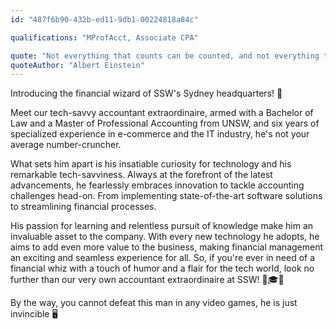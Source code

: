 ```yaml
---
id: "487f6b90-432b-ed11-9db1-00224818a84c"

qualifications: "MProfAcct, Associate CPA"

quote: "Not everything that counts can be counted, and not everything that can be counted counts"
quoteAuthor: "Albert Einstein"
---
```


Introducing the financial wizard of SSW's Sydney headquarters! 🧙

Meet our tech-savvy accountant extraordinaire, armed with a Bachelor of Law and a Master of Professional Accounting from UNSW, and six years of specialized experience in e-commerce and the IT industry, he's not your average number-cruncher.

What sets him apart is his insatiable curiosity for technology and his remarkable tech-savviness. Always at the forefront of the latest advancements, he fearlessly embraces innovation to tackle accounting challenges head-on. From implementing state-of-the-art software solutions to streamlining financial processes.

His passion for learning and relentless pursuit of knowledge make him an invaluable asset to the company. With every new technology he adopts, he aims to add even more value to the business, making financial management an exciting and seamless experience for all. So, if you're ever in need of a financial whiz with a touch of humor and a flair for the tech world, look no further than our very own accountant extraordinaire at SSW! 🌟🎓💡

By the way, you cannot defeat this man in any video games, he is just invincible 🖥️
